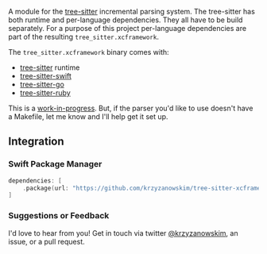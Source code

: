 A module for the [tree-sitter](https://tree-sitter.github.io/) incremental parsing system. The tree-sitter has both runtime and per-language dependencies. They all have to be build separately. For a purpose of this project per-language dependencies are part of the resulting `tree_sitter.xcframework`.

The `tree_sitter.xcframework` binary comes with:
- [tree-sitter](https://tree-sitter.github.io/tree-sitter) runtime
- [tree-sitter-swift](https://github.com/alex-pinkus/tree-sitter-swift)
- [tree-sitter-go](https://github.com/tree-sitter/tree-sitter-go)
- [tree-sitter-ruby](https://github.com/tree-sitter/tree-sitter-ruby)

This is a [work-in-progress](https://github.com/tree-sitter/tree-sitter/issues/1488). But, if the parser you'd like to use doesn't have a Makefile, let me know and I'll help get it set up.

## Integration

### Swift Package Manager

```swift
dependencies: [
    .package(url: "https://github.com/krzyzanowskim/tree-sitter-xcframework", from: "0.20.6")
]
```

### Suggestions or Feedback

I'd love to hear from you! Get in touch via twitter [@krzyzanowskim](https://twitter.com/krzyzanowskim), an issue, or a pull request.